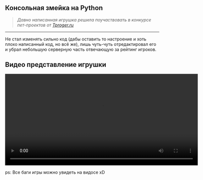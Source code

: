 ## Консольная змейка на Python

> _Давно написанная игрушка решила поучаствовать в конкурсе пет-проектов от [Tproger.ru](https://tproger.ru/articles/luchwij-pet-proekt-2023-zapuskaem-konkurs)_

---

Не стал изменять сильно код (дабы оставить то настроение и хоть плохо написанный код, но всё же), лишь чуть-чуть отредактировал его и убрал небольшую серверную часть отвечающую за рейтинг игроков.

## Видео представление игрушки

<video width="630" height="300" src="https://github.com/febdaynik/console-snake/assets/56220259/f7df8ec8-7d53-4626-b024-450edbbe294f"></video>


ps: Все баги игры можно увидеть на видосе xD
